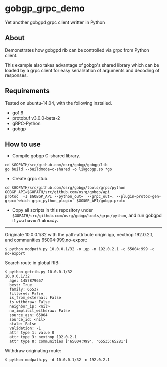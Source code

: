 # gobgp_grpc_demo
Yet another gobgpd grpc client written in Python

## About
Demonstrates how gobgpd rib can be controlled via grpc from Python client. 

This example also takes advantage of gobgp's shared library which can be loaded by a grpc client for easy serialization of arguments and decoding of responses.

## Requirements

Tested on ubuntu-14.04, with the following installed. 

* go1.6
* protobuf v3.0.0-beta-2
* gRPC-Python
* gobgp

## How to use

* Compile gobgp C-shared library.
```
cd $GOPATH/src/github.com/osrg/gobgp/gobgp/lib
go build --buildmode=c-shared -o libgobgp.so *go
```

* Create grpc stub.
```
cd $GOPATH/src/github.com/osrg/gobgp/tools/grpc/python
GOBGP_API=$GOPATH/src/github.com/osrg/gobgp/api
protoc  -I $GOBGP_API --python_out=. --grpc_out=. --plugin=protoc-gen-grpc=`which grpc_python_plugin` $GOBGP_API/gobgp.proto
```

* Copy all scripts in this repository under `$GOPATH/src/github.com/osrg/gobgp/tools/grpc/python`, and run gobgpd if you haven't already.

---
Originate 10.0.0.1/32 with the path-attribute origin igp, nexthop 192.0.2.1, and communities 65004:999,no-export:
```
$ python modpath.py 10.0.0.1/32 -o igp -n 192.0.2.1 -c 65004:999 -c no-export
```

Search route in global RIB:
```
$ python getrib.py 10.0.0.1/32
10.0.0.1/32
  age: 1457879657
  best: True
  family: 65537
  filtered: False
  is_from_external: False
  is_withdraw: False
  neighbor_ip: <nil>
  no_implicit_withdraw: False
  source_asn: 65004
  source_id: <nil>
  stale: False
  validation: -1
  attr type 1: value 0
  attr type 3: nexthop 192.0.2.1
  attr type 8: communities ['65004:999', '65535:65281']
  ```
  
Withdraw originating route:
  ```
  $ python modpath.py -d 10.0.0.1/32 -n 192.0.2.1
  ```
